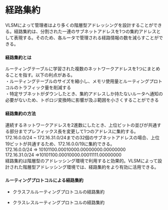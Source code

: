 # 経路集約
VLSMによって管理者はより多くの階層型アドレッシングを設計することができる。経路集約は、分割された一連のサブネットアドレスを1つの集約アドレスとして表現する。そのため、各ルータで管理される経路情報の数を減らすことができる。

### `経路集約とは`
ルーティングテーブルに学習された複数のネットワークアドレスを1つにまとめることを指す。以下の利点がある。  
・ルーティングテーブルのサイズを縮小し、メモリ使用量とルーティングプロトコルのトラフィック量を削減する  
・特定サブネットがダウンしたとき、集約アドレスしか持たないルータへ通知の必要がないため、トポロジ変換時に影響が及ぶ範囲を小さくすることができる

### `経路集約の方法`
連続するネットワークアドレスを2進数にしたとき、上位ビットの並びが共通する部分までプレフィックス長を変更して1つのアドレスに集約する。172.16.0.0/24 ~ 172.16.31.0/24までの32個のサブネットアドレスの場合、上位19ビットが共通するため、172.16.0.0/19に集約できる。  
172.16.0.0/24 => 10101100.00010000.00000000.00000000  
172.16.31.0/24 =>10101100.00010000.00011111.00000000  
経路集約は階層型のアドレッシング環境で利用すると効果的。VLSMによって設計された階層型アドレッシング環境では、経路集約をより有効に活用できる。

### `ルーティングプロトコルによる経路集約`


- クラスフルルーティングプロトコルの経路集約


- クラスレスルーティングプロトコルの経路集約
